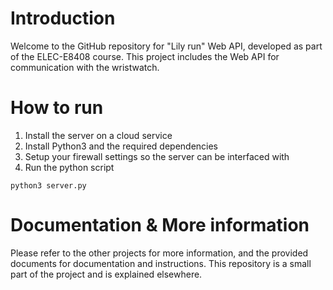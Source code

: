 # Introduction

Welcome to the GitHub repository for "Lily run" Web API, developed as part of the ELEC-E8408 course. This project includes the Web API for communication with the wristwatch.

# How to run

1. Install the server on a cloud service
2. Install Python3 and the required dependencies
3. Setup your firewall settings so the server can be interfaced with
4. Run the python script

```
python3 server.py
```

# Documentation & More information

Please refer to the other projects for more information, and the provided documents for documentation and instructions. This repository is a small part of the project and is explained elsewhere.
